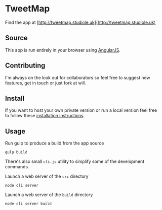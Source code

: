 # TweetMap

Find the app at [http://tweetmap.studiole.uk](http://tweetmap.studiole.uk)

## Source

This app is run entirely in your browser using [AngularJS](https://angularjs.org).

## Contributing

I'm always on the look out for collaborators so feel free to suggest new features, get in touch or just fork at will.

## Install

If you want to host your own private version or run a local version feel free to follow these [installation instructions](https://gitlab.com/StudioLE/CityGraph/blob/master/README.md).

## Usage

Run gulp to produce a build from the app source
```
gulp build
```

There's also small `cli.js` utility to simplify some of the development commands.

Launch a web server of the `src` directory
```
node cli server
```
Launch a web server of the `build` directory
```
node cli server build
```
